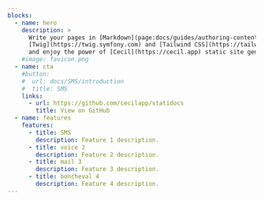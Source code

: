 ```yaml
---
blocks:
  - name: hero
    description: >
      Write your pages in [Markdown](page:docs/guides/authoring-content), customize templates with 
      [Twig](https://twig.symfony.com) and [Tailwind CSS](https://tailwindcss.com), 
      and enjoy the power of [Cecil](https://cecil.app) static site generator.
    #image: favicon.png
  - name: cta
    #button:
    #  url: docs/SMS/introduction
    #  title: SMS
    links:
      - url: https://github.com/cecilapp/statidocs
        title: View on GitHub
  - name: features
    features:
      - title: SMS 
        description: Feature 1 description.
      - title: voice 2
        description: Feature 2 description.
      - title: mail 3
        description: Feature 3 description.
      - title: boncheval 4
        description: Feature 4 description.
---
```

